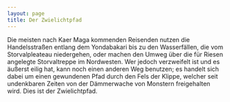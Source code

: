 ```yaml
---
layout: page
title: Der Zwielichtpfad
---
```


Die meisten nach Kaer Maga kommenden Reisenden nutzen die Handelsstraßen entlang dem Yondabakari bis zu den Wasserfällen, die vom Storvalpleateau niedergehen, oder machen den Umweg über die für Riesen angelegte Storvaltreppe im Nordwesten. Wer jedoch verzweifelt ist und es äußerst eilig hat, kann noch einen anderen Weg benutzen; es handelt sich dabei um einen gewundenen Pfad durch den Fels der Klippe, welcher seit undenkbaren Zeiten von der Dämmerwache von Monstern freigehalten wird. Dies ist der Zwielichtpfad.

